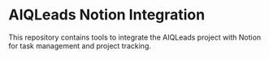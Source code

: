 # AIQLeads Notion Integration

This repository contains tools to integrate the AIQLeads project with Notion for task management and project tracking.